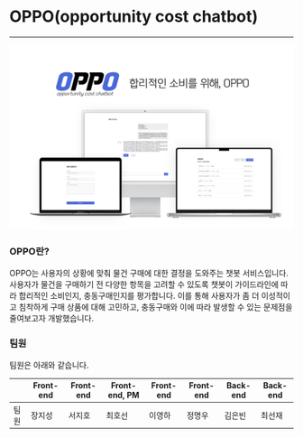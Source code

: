 # OPPO(opportunity cost chatbot)

---

![프로젝트 소개 목업.png](OPPO(opportunity%20cost%20chatbot)%20e4ad9975a3a347ba900a447abc189497/%25E1%2584%2591%25E1%2585%25B3%25E1%2584%2585%25E1%2585%25A9%25E1%2584%258C%25E1%2585%25A6%25E1%2586%25A8%25E1%2584%2590%25E1%2585%25B3_%25E1%2584%2589%25E1%2585%25A9%25E1%2584%2580%25E1%2585%25A2_%25E1%2584%2586%25E1%2585%25A9%25E1%2586%25A8%25E1%2584%258B%25E1%2585%25A5%25E1%2586%25B8.png)

### OPPO란?

OPPO는 사용자의 상황에 맞춰 물건 구매에 대한 결정을 도와주는 챗봇 서비스입니다. 
사용자가 물건을 구매하기 전 다양한 항목을 고려할 수 있도록
챗봇이 가이드라인에 따라 합리적인 소비인지, 충동구매인지를 평가합니다. 이를 통해 사용자가 좀 더 이성적이고 침착하게 구매 상품에 대해 고민하고, 충동구매와 이에 따라 발생할 수 있는 문제점을 줄여보고자 개발했습니다.

### 팀원

팀원은 아래와 같습니다.

|  | Front-end | Front-end | Front-end, PM | Front-end | Front-end | Back-end | Back-end |
| --- | --- | --- | --- | --- | --- | --- | --- |
| 팀원 | 장지성 | 서지호 | 최호선 | 이영하 | 정명우 | 김은빈 | 최선재 |
